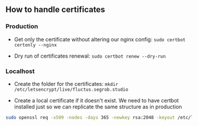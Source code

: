 
## How to handle certificates

### Production

- Get only the certificate without altering our nginx config: `sudo certbot certonly --nginx`

- Dry run of certificates renewal: `sudo certbot renew --dry-run`

### Localhost 

- Create the folder for the certificates: `mkdir /etc/letsencrypt/live/fluctus.segrob.studio`

- Create a local certificate if it doesn't exist. We need to have certbot installed just so we can replicate the same structure as in production
```bash
sudo openssl req -x509 -nodes -days 365 -newkey rsa:2048 -keyout /etc/letsencrypt/live/fluctus.segrob.studio/privkey.pem -out /etc/letsencrypt/live/fluctus.segrob.studio/fullchain.pem
```